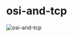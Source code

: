 # osi-and-tcp
![osi-and-tcp](https://github.com/BigWales98/osi-and-tcp/assets/166042716/76be459f-b5c7-4b23-bdcf-ef30b659e18d)
